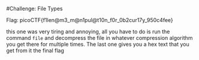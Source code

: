 #Challenge: File Types

Flag: picoCTF{f1len@m3_m@n1pul@t10n_f0r_0b2cur17y_950c4fee}

this one was very tiring and annoying, all you have to do is run the command
``` file ```
and decompress the file in whatever compression algorithm you get there for multiple times.
The last one gives you a hex text that you get from it the final flag
